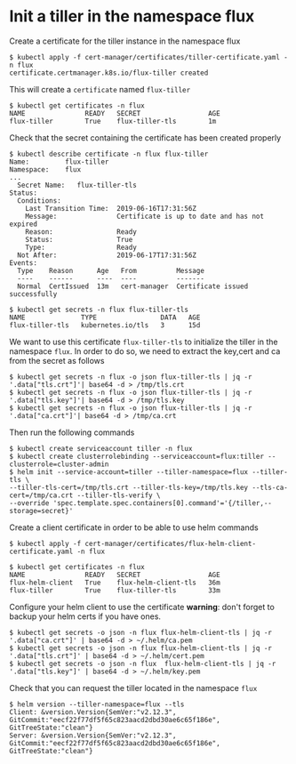 # Init a tiller in the namespace flux

Create a certificate for the tiller instance in the namespace flux
```
$ kubectl apply -f cert-manager/certificates/tiller-certificate.yaml -n flux
certificate.certmanager.k8s.io/flux-tiller created
```

This will create a `certificate` named `flux-tiller`
```
$ kubectl get certificates -n flux
NAME               READY   SECRET                 AGE
flux-tiller        True    flux-tiller-tls        1m
```
Check that the secret containing the certificate has been created properly
```
$ kubectl describe certificate -n flux flux-tiller
Name:         flux-tiller
Namespace:    flux
...
  Secret Name:   flux-tiller-tls
Status:
  Conditions:
    Last Transition Time:  2019-06-16T17:31:56Z
    Message:               Certificate is up to date and has not expired
    Reason:                Ready
    Status:                True
    Type:                  Ready
  Not After:               2019-06-17T17:31:56Z
Events:
  Type    Reason      Age   From          Message
  ----    ------      ----  ----          -------
  Normal  CertIssued  13m   cert-manager  Certificate issued successfully

$ kubectl get secrets -n flux flux-tiller-tls
NAME              TYPE                DATA   AGE
flux-tiller-tls   kubernetes.io/tls   3      15d
```

We want to use this certificate `flux-tiller-tls` to initialize the tiller in the namespace `flux`.
In order to do so, we need to extract the key,cert and ca from the secret as follows
```
$ kubectl get secrets -n flux -o json flux-tiller-tls | jq -r '.data["tls.crt"]'| base64 -d > /tmp/tls.crt
$ kubectl get secrets -n flux -o json flux-tiller-tls | jq -r '.data["tls.key"]'| base64 -d > /tmp/tls.key
$ kubectl get secrets -n flux -o json flux-tiller-tls | jq -r '.data["ca.crt"]'| base64 -d > /tmp/ca.crt
```

Then run the following commands
```
$ kubectl create serviceaccount tiller -n flux
$ kubectl create clusterrolebinding --serviceaccount=flux:tiller --clusterrole=cluster-admin
$ helm init --service-account=tiller --tiller-namespace=flux --tiller-tls \
--tiller-tls-cert=/tmp/tls.crt --tiller-tls-key=/tmp/tls.key --tls-ca-cert=/tmp/ca.crt --tiller-tls-verify \
--override 'spec.template.spec.containers[0].command'='{/tiller,--storage=secret}'
```

Create a client certificate in order to be able to use helm commands
```
$ kubectl apply -f cert-manager/certificates/flux-helm-client-certificate.yaml -n flux

$ kubectl get certificates -n flux
NAME               READY   SECRET                 AGE
flux-helm-client   True    flux-helm-client-tls   36m
flux-tiller        True    flux-tiller-tls        33m
```

Configure your helm client to use the certificate
**warning**: don't forget to backup your helm certs if you have ones.
```
$ kubectl get secrets -o json -n flux flux-helm-client-tls | jq -r '.data["ca.crt"]' | base64 -d > ~/.helm/ca.pem                                   $ kubectl get secrets -o json -n flux flux-helm-client-tls | jq -r '.data["tls.crt"]' | base64 -d > ~/.helm/cert.pem
$ kubectl get secrets -o json -n flux  flux-helm-client-tls | jq -r '.data["tls.key"]' | base64 -d > ~/.helm/key.pem
```

Check that you can request the tiller located in the namespace `flux`
```
$ helm version --tiller-namespace=flux --tls
Client: &version.Version{SemVer:"v2.12.3", GitCommit:"eecf22f77df5f65c823aacd2dbd30ae6c65f186e", GitTreeState:"clean"}
Server: &version.Version{SemVer:"v2.12.3", GitCommit:"eecf22f77df5f65c823aacd2dbd30ae6c65f186e", GitTreeState:"clean"}
```